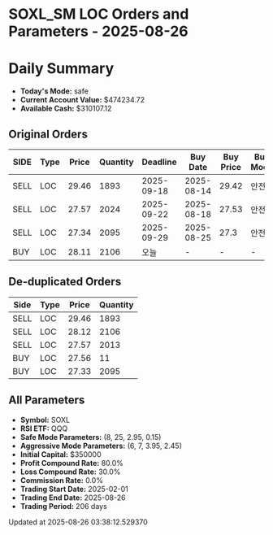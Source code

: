 # SOXL_SM LOC Orders and Parameters - 2025-08-26

# Daily Summary

- **Today's Mode:** safe
- **Current Account Value:** $474234.72
- **Available Cash:** $310107.12

## Original Orders

| SIDE | Type | Price | Quantity | Deadline | Buy Date | Buy Price | Buy Mode |
|------|------|-------|----------|----------|----------|-----------|----------|
| SELL | LOC | 29.46 | 1893 | 2025-09-18 | 2025-08-14 | 29.42 | 안전 |
| SELL | LOC | 27.57 | 2024 | 2025-09-22 | 2025-08-18 | 27.53 | 안전 |
| SELL | LOC | 27.34 | 2095 | 2025-09-29 | 2025-08-25 | 27.3 | 안전 |
| BUY | LOC | 28.11 | 2106 | 오늘 | - | - | - |

## De-duplicated Orders

| Side | Type | Price | Quantity |
|------|------|-------|----------|
| SELL | LOC | 29.46 | 1893 |
| SELL | LOC | 28.12 | 2106 |
| SELL | LOC | 27.57 | 2013 |
| BUY | LOC | 27.56 | 11 |
| BUY | LOC | 27.33 | 2095 |

## All Parameters

- **Symbol:** SOXL
- **RSI ETF:** QQQ
- **Safe Mode Parameters:** (8, 25, 2.95, 0.15)
- **Aggressive Mode Parameters:** (6, 7, 3.95, 2.45)
- **Initial Capital:** $350000
- **Profit Compound Rate:** 80.0%
- **Loss Compound Rate:** 30.0%
- **Commission Rate:** 0.0%
- **Trading Start Date:** 2025-02-01
- **Trading End Date:** 2025-08-26
- **Trading Period:** 206 days

Updated at 2025-08-26 03:38:12.529370
